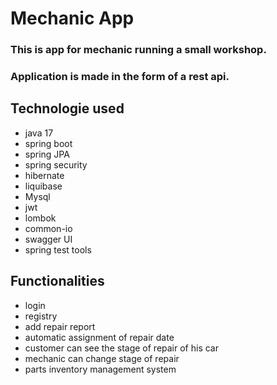 # Mechanic App

### This is app for mechanic running a small workshop.
### Application is made in the form of a rest api.

## Technologie used
  - java 17
  - spring boot
  - spring JPA
  - spring security
  - hibernate
  - liquibase
  - Mysql
  - jwt
  - lombok
  - common-io
  - swagger UI
  - spring test tools

## Functionalities
  - login
  - registry
  - add repair report
  - automatic assignment of repair date 
  - customer can see the stage of repair of his car
  - mechanic can change stage of repair
  - parts inventory management system
  
